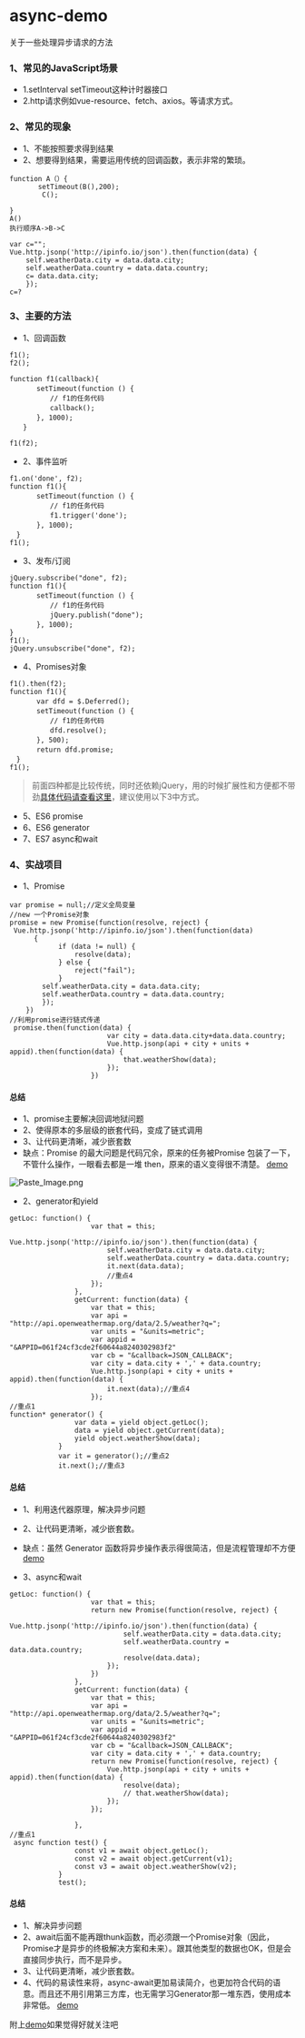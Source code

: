 # async-demo
关于一些处理异步请求的方法
### 1、常见的JavaScript场景
* 1.setInterval setTimeout这种计时器接口
* 2.http请求例如vue-resource、fetch、axios。等请求方式。

### 2、常见的现象
* 1、不能按照要求得到结果
* 2、想要得到结果，需要运用传统的回调函数，表示非常的繁琐。
```
function A（）{
       setTimeout(B(),200);
        C();
 
}
A()
执行顺序A->B->C

var c="";
Vue.http.jsonp('http://ipinfo.io/json').then(function(data) {
    self.weatherData.city = data.data.city;
    self.weatherData.country = data.data.country;
    c= data.data.city;
    });
c=? 
```
### 3、主要的方法
* 1、回调函数
```
f1();
f2();

function f1(callback){
　　　　setTimeout(function () {
　　　　　　// f1的任务代码
　　　　　　callback();
　　　　}, 1000);
　　}

f1(f2);
```
* 2、事件监听
```
f1.on('done', f2);
function f1(){
　　　　setTimeout(function () {
　　　　　　// f1的任务代码
　　　　　　f1.trigger('done');
　　　　}, 1000);
　}
f1();
```
* 3、发布/订阅
```
jQuery.subscribe("done", f2);
function f1(){
　　　　setTimeout(function () {
　　　　　　// f1的任务代码
　　　　　　jQuery.publish("done");
　　　　}, 1000);
}
f1();
jQuery.unsubscribe("done", f2);
```
* 4、Promises对象
```
f1().then(f2);
function f1(){
　　　　var dfd = $.Deferred();
　　　　setTimeout(function () {
　　　　　　// f1的任务代码
　　　　　　dfd.resolve();
　　　　}, 500);
　　　　return dfd.promise;
　}
f1();
```
> 前面四种都是比较传统，同时还依赖jQuery，用的时候扩展性和方便都不带劲[具体代码请查看这里](http://www.ruanyifeng.com/blog/2012/12/asynchronous%EF%BC%BFjavascript.html)，建议使用以下3中方式。
* 5、ES6 promise
* 6、ES6 generator
* 7、ES7 async和wait

### 4、实战项目
* 1、Promise
```
var promise = null;//定义全局变量
//new 一个Promise对象
promise = new Promise(function(resolve, reject) {
 Vue.http.jsonp('http://ipinfo.io/json').then(function(data)
      {
            if (data != null) {
                resolve(data);
            } else {
                reject("fail");
            }
        self.weatherData.city = data.data.city;
        self.weatherData.country = data.data.country;
        });
    })
//利用promise进行链式传递
 promise.then(function(data) {
                        var city = data.data.city+data.data.country;
                        Vue.http.jsonp(api + city + units + appid).then(function(data) {
                            that.weatherShow(data);
                        });
                    })
```

#### 总结

* 1、promise主要解决回调地狱问题
* 2、使得原本的多层级的嵌套代码，变成了链式调用
* 3、让代码更清晰，减少嵌套数
* 缺点：Promise 的最大问题是代码冗余，原来的任务被Promise 包装了一下，不管什么操作，一眼看去都是一堆 then，原来的语义变得很不清楚。
[demo](https://holidaying.github.io/async-demo/async/index.html)

![Paste_Image.png](http://upload-images.jianshu.io/upload_images/2604175-d2bdf103d7746341.png?imageMogr2/auto-orient/strip%7CimageView2/2/w/1240)

* 2、generator和yield
```
getLoc: function() {
                    var that = this;
                    Vue.http.jsonp('http://ipinfo.io/json').then(function(data) {
                        self.weatherData.city = data.data.city;
                        self.weatherData.country = data.data.country;
                        it.next(data.data);
                        //重点4
                    });
                },
                getCurrent: function(data) {
                    var that = this;
                    var api = "http://api.openweathermap.org/data/2.5/weather?q=";
                    var units = "&units=metric";
                    var appid = "&APPID=061f24cf3cde2f60644a8240302983f2"
                    var cb = "&callback=JSON_CALLBACK";
                    var city = data.city + ',' + data.country;
                    Vue.http.jsonp(api + city + units + appid).then(function(data) {
                        it.next(data);//重点4
                    });
//重点1
function* generator() {
                var data = yield object.getLoc();
                data = yield object.getCurrent(data);
                yield object.weatherShow(data);
            }
            var it = generator();//重点2
            it.next();//重点3
```

#### 总结

* 1、利用迭代器原理，解决异步问题
* 2、让代码更清晰，减少嵌套数。
* 缺点：虽然 Generator 函数将异步操作表示得很简洁，但是流程管理却不方便
[demo](https://holidaying.github.io/async-demo/async/generator.html)

* 3、async和wait
```
getLoc: function() {
                    var that = this;
                    return new Promise(function(resolve, reject) {
                        Vue.http.jsonp('http://ipinfo.io/json').then(function(data) {
                            self.weatherData.city = data.data.city;
                            self.weatherData.country = data.data.country;
                            resolve(data.data);
                        });
                    })
                },
                getCurrent: function(data) {
                    var that = this;
                    var api = "http://api.openweathermap.org/data/2.5/weather?q=";
                    var units = "&units=metric";
                    var appid = "&APPID=061f24cf3cde2f60644a8240302983f2"
                    var cb = "&callback=JSON_CALLBACK";
                    var city = data.city + ',' + data.country;
                    return new Promise(function(resolve, reject) {
                        Vue.http.jsonp(api + city + units + appid).then(function(data) {
                            resolve(data);
                            // that.weatherShow(data);
                        });
                    });

                },
//重点1
 async function test() {
                const v1 = await object.getLoc();
                const v2 = await object.getCurrent(v1);
                const v3 = await object.weatherShow(v2);
            }
            test();
```

#### 总结

* 1、解决异步问题
* 2、await后面不能再跟thunk函数，而必须跟一个Promise对象（因此，Promise才是异步的终极解决方案和未来）。跟其他类型的数据也OK，但是会直接同步执行，而不是异步。
* 3、让代码更清晰，减少嵌套数。
* 4、代码的易读性来将，async-await更加易读简介，也更加符合代码的语意。而且还不用引用第三方库，也无需学习Generator那一堆东西，使用成本非常低。
[demo](https://holidaying.github.io/async-demo/async/wait.html)

附上[demo](https://github.com/holidaying/async-demo)如果觉得好就关注吧




